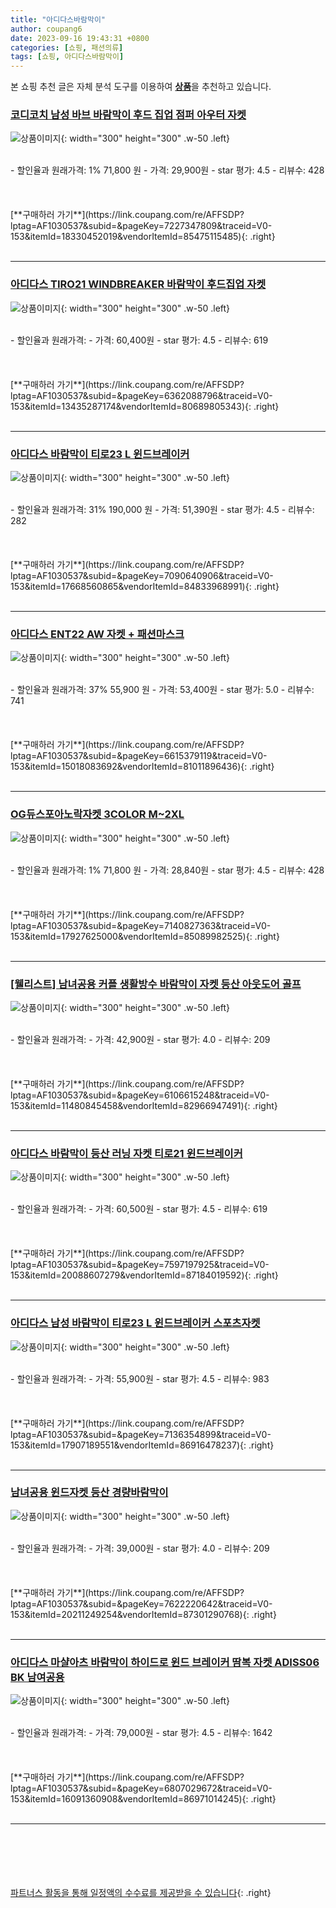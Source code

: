 ```yaml
---
title: "아디다스바람막이"
author: coupang6
date: 2023-09-16 19:43:31 +0800
categories: [쇼핑, 패션의류]
tags: [쇼핑, 아디다스바람막이]
---
```


본 쇼핑 추천 글은 자체 분석 도구를 이용하여 [**상품**](https://link.coupang.com/a/bao1ui)을 추천하고 있습니다.

### [코디코치 남성 바브 바람막이 후드 집업 점퍼 아우터 자켓](https://link.coupang.com/re/AFFSDP?lptag=AF1030537&subid=&pageKey=7227347809&traceid=V0-153&itemId=18330452019&vendorItemId=85475115485)

![상품이미지](https://thumbnail7.coupangcdn.com/thumbnails/remote/230x230ex/image/vendor_inventory/bea8/c304da6baab2cbbd0d05a1ea56cdf91ad062797088ac1d202434c3e8008b.jpg){: width="300" height="300" .w-50 .left}


<br>
- 할인율과 원래가격: 1%  71,800   원
- 가격: 29,900원
- star 평가: 4.5
- 리뷰수: 428
<br>
<br>
<br>
<br>
[**구매하러 가기**](https://link.coupang.com/re/AFFSDP?lptag=AF1030537&subid=&pageKey=7227347809&traceid=V0-153&itemId=18330452019&vendorItemId=85475115485){: .right}
<br>
<br>

---

### [아디다스 TIRO21 WINDBREAKER 바람막이 후드집업 자켓](https://link.coupang.com/re/AFFSDP?lptag=AF1030537&subid=&pageKey=6362088796&traceid=V0-153&itemId=13435287174&vendorItemId=80689805343)

![상품이미지](https://thumbnail10.coupangcdn.com/thumbnails/remote/230x230ex/image/vendor_inventory/4499/5c7b234c5719ef07682cc25517e10bdf909559e6e9c128c3acd186ef82b5.jpg){: width="300" height="300" .w-50 .left}


<br>
- 할인율과 원래가격: 
- 가격: 60,400원
- star 평가: 4.5
- 리뷰수: 619
<br>
<br>
<br>
<br>
[**구매하러 가기**](https://link.coupang.com/re/AFFSDP?lptag=AF1030537&subid=&pageKey=6362088796&traceid=V0-153&itemId=13435287174&vendorItemId=80689805343){: .right}
<br>
<br>

---

### [아디다스 바람막이 티로23 L 윈드브레이커](https://link.coupang.com/re/AFFSDP?lptag=AF1030537&subid=&pageKey=7090640906&traceid=V0-153&itemId=17668560865&vendorItemId=84833968991)

![상품이미지](https://thumbnail8.coupangcdn.com/thumbnails/remote/230x230ex/image/vendor_inventory/55e3/09cb559ccac67468223dfec6ee15704e6918aef70d8ea0c4cf3d79c7777b.jpg){: width="300" height="300" .w-50 .left}


<br>
- 할인율과 원래가격: 31%  190,000   원
- 가격: 51,390원
- star 평가: 4.5
- 리뷰수: 282
<br>
<br>
<br>
<br>
[**구매하러 가기**](https://link.coupang.com/re/AFFSDP?lptag=AF1030537&subid=&pageKey=7090640906&traceid=V0-153&itemId=17668560865&vendorItemId=84833968991){: .right}
<br>
<br>

---

### [아디다스 ENT22 AW 자켓 + 패션마스크](https://link.coupang.com/re/AFFSDP?lptag=AF1030537&subid=&pageKey=6615379119&traceid=V0-153&itemId=15018083692&vendorItemId=81011896436)

![상품이미지](https://thumbnail8.coupangcdn.com/thumbnails/remote/230x230ex/image/vendor_inventory/e205/aaa32218f008ba1ab020d6e84b8e27054ba196dbe1786405de16e2c0e89b.jpg){: width="300" height="300" .w-50 .left}


<br>
- 할인율과 원래가격: 37%  55,900   원
- 가격: 53,400원
- star 평가: 5.0
- 리뷰수: 741
<br>
<br>
<br>
<br>
[**구매하러 가기**](https://link.coupang.com/re/AFFSDP?lptag=AF1030537&subid=&pageKey=6615379119&traceid=V0-153&itemId=15018083692&vendorItemId=81011896436){: .right}
<br>
<br>

---

### [OG듀스포아노락자켓 3COLOR M~2XL](https://link.coupang.com/re/AFFSDP?lptag=AF1030537&subid=&pageKey=7140827363&traceid=V0-153&itemId=17927625000&vendorItemId=85089982525)

![상품이미지](https://thumbnail9.coupangcdn.com/thumbnails/remote/230x230ex/image/vendor_inventory/8ad4/50a7b1b60ea5d077ab1b9f5259dad902eb46e961d185b21a461d37f93e9f.jpg){: width="300" height="300" .w-50 .left}


<br>
- 할인율과 원래가격: 1%  71,800   원
- 가격: 28,840원
- star 평가: 4.5
- 리뷰수: 428
<br>
<br>
<br>
<br>
[**구매하러 가기**](https://link.coupang.com/re/AFFSDP?lptag=AF1030537&subid=&pageKey=7140827363&traceid=V0-153&itemId=17927625000&vendorItemId=85089982525){: .right}
<br>
<br>

---

### [[웰리스트] 남녀공용 커플 생활방수 바람막이 자켓 등산 아웃도어 골프](https://link.coupang.com/re/AFFSDP?lptag=AF1030537&subid=&pageKey=6106615248&traceid=V0-153&itemId=11480845458&vendorItemId=82966947491)

![상품이미지](https://thumbnail6.coupangcdn.com/thumbnails/remote/230x230ex/image/vendor_inventory/299f/674b821a0225b61591cb4b32eee541de650355004d6914a16a56a5825307.jpg){: width="300" height="300" .w-50 .left}


<br>
- 할인율과 원래가격: 
- 가격: 42,900원
- star 평가: 4.0
- 리뷰수: 209
<br>
<br>
<br>
<br>
[**구매하러 가기**](https://link.coupang.com/re/AFFSDP?lptag=AF1030537&subid=&pageKey=6106615248&traceid=V0-153&itemId=11480845458&vendorItemId=82966947491){: .right}
<br>
<br>

---

### [아디다스 바람막이 등산 러닝 자켓 티로21 윈드브레이커](https://link.coupang.com/re/AFFSDP?lptag=AF1030537&subid=&pageKey=7597197925&traceid=V0-153&itemId=20088607279&vendorItemId=87184019592)

![상품이미지](https://thumbnail7.coupangcdn.com/thumbnails/remote/230x230ex/image/vendor_inventory/477e/85f4dd8d7fdb7ea53566dd039bb06bffd29afb536850d6e4ae5025efc1ff.jpg){: width="300" height="300" .w-50 .left}


<br>
- 할인율과 원래가격: 
- 가격: 60,500원
- star 평가: 4.5
- 리뷰수: 619
<br>
<br>
<br>
<br>
[**구매하러 가기**](https://link.coupang.com/re/AFFSDP?lptag=AF1030537&subid=&pageKey=7597197925&traceid=V0-153&itemId=20088607279&vendorItemId=87184019592){: .right}
<br>
<br>

---

### [아디다스 남성 바람막이 티로23 L 윈드브레이커 스포츠자켓](https://link.coupang.com/re/AFFSDP?lptag=AF1030537&subid=&pageKey=7136354899&traceid=V0-153&itemId=17907189551&vendorItemId=86916478237)

![상품이미지](https://thumbnail8.coupangcdn.com/thumbnails/remote/230x230ex/image/vendor_inventory/4905/148848e3f6aa5f43c3e8c986934fa0743b83e2e23ffecc493e22755357e1.jpg){: width="300" height="300" .w-50 .left}


<br>
- 할인율과 원래가격: 
- 가격: 55,900원
- star 평가: 4.5
- 리뷰수: 983
<br>
<br>
<br>
<br>
[**구매하러 가기**](https://link.coupang.com/re/AFFSDP?lptag=AF1030537&subid=&pageKey=7136354899&traceid=V0-153&itemId=17907189551&vendorItemId=86916478237){: .right}
<br>
<br>

---

### [남녀공용 윈드자켓 등산 경량바람막이](https://link.coupang.com/re/AFFSDP?lptag=AF1030537&subid=&pageKey=7622220642&traceid=V0-153&itemId=20211249254&vendorItemId=87301290768)

![상품이미지](https://thumbnail9.coupangcdn.com/thumbnails/remote/230x230ex/image/vendor_inventory/b4a4/e0c2ba9af6c52a1f605a0ba3e44b016028fc6311d49230142880e7ea1ef3.png){: width="300" height="300" .w-50 .left}


<br>
- 할인율과 원래가격: 
- 가격: 39,000원
- star 평가: 4.0
- 리뷰수: 209
<br>
<br>
<br>
<br>
[**구매하러 가기**](https://link.coupang.com/re/AFFSDP?lptag=AF1030537&subid=&pageKey=7622220642&traceid=V0-153&itemId=20211249254&vendorItemId=87301290768){: .right}
<br>
<br>

---

### [아디다스 마샬아츠 바람막이 하이드로 윈드 브레이커 땀복 자켓 ADISS06 BK 남여공용](https://link.coupang.com/re/AFFSDP?lptag=AF1030537&subid=&pageKey=6807029672&traceid=V0-153&itemId=16091360908&vendorItemId=86971014245)

![상품이미지](https://thumbnail6.coupangcdn.com/thumbnails/remote/230x230ex/image/vendor_inventory/c002/1d2dca3d00a097709cfee42c406fd4ba2a4affcf3963fbf1775d2e5de7c1.jpg){: width="300" height="300" .w-50 .left}


<br>
- 할인율과 원래가격: 
- 가격: 79,000원
- star 평가: 4.5
- 리뷰수: 1642
<br>
<br>
<br>
<br>
[**구매하러 가기**](https://link.coupang.com/re/AFFSDP?lptag=AF1030537&subid=&pageKey=6807029672&traceid=V0-153&itemId=16091360908&vendorItemId=86971014245){: .right}
<br>
<br>

---
<br><br><br><br><br> [파트너스 활동을 통해 일정액의 수수료를 제공받을 수 있습니다](https://link.coupang.com/a/bao1ui){: .right}